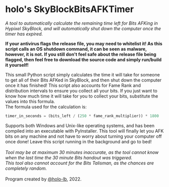# holo's SkyBlockBitsAFKTimer
*A tool to automatically calculate the remaining time left for Bits AFKing in Hypixel SkyBlock, and will automatically shut down the computer once the timer has expired.*

**If your antivirus flags the release file, you may need to whitelist it! As this script calls an OS shutdown command, it can be seen as malware, however, it is not. If you still don't feel safe about the release file being flagged, then feel free to download the source code and simply run/build it yourself!**

This small Python script simply calculates the time it will take for someone to get all of their Bits AFKed in SkyBlock, and then shut down the computer once it has finished!
This script also accounts for Fame Rank and distribution intervals to ensure you collect all your bits. If you just want to know how much time it will take for you to collect your bits, substitute the values into this formula. <br>The formula used for the calculation is:
```py
timer_in_seconds = (bits_left / (250 * fame_rank_multiplier)) * 1800
```

Supports both Windows and Unix-like operating systems, and has been compiled into an executable with PyInstaller.
This tool will finally let you AFK bits on any machine and not have to worry about turning your computer off once done! Leave this script running in the background and go to bed!<br><br>
*Tool may be at maximum 30 minutes inaccurate, as the tool cannot know when the last time the 30 minute Bits handout was triggered.<br>This tool also cannot account for the Bits Talisman, as the chances are completely random.*<br><br>
Program created by [@holo-lb](https://github.com/holo-lb), 2022.
